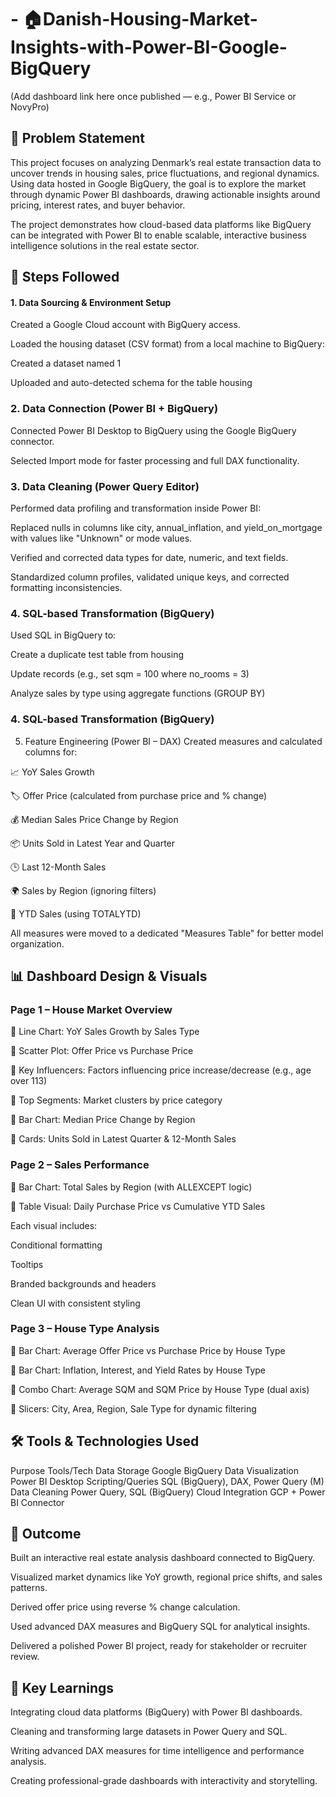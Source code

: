 # - 🏠Danish-Housing-Market-Insights-with-Power-BI-Google-BigQuery

(Add dashboard link here once published — e.g., Power BI Service or NovyPro)

## 📌 Problem Statement
This project focuses on analyzing Denmark’s real estate transaction data to uncover trends in housing sales, price fluctuations, and regional dynamics. Using data hosted in Google BigQuery, the goal is to explore the market through dynamic Power BI dashboards, drawing actionable insights around pricing, interest rates, and buyer behavior.

The project demonstrates how cloud-based data platforms like BigQuery can be integrated with Power BI to enable scalable, interactive business intelligence solutions in the real estate sector.

## 🔄 Steps Followed
#### 1. Data Sourcing & Environment Setup
Created a Google Cloud account with BigQuery access.

Loaded the housing dataset (CSV format) from a local machine to BigQuery:

Created a dataset named 1

Uploaded and auto-detected schema for the table housing

### 2. Data Connection (Power BI + BigQuery)
Connected Power BI Desktop to BigQuery using the Google BigQuery connector.

Selected Import mode for faster processing and full DAX functionality.

### 3. Data Cleaning (Power Query Editor)
Performed data profiling and transformation inside Power BI:

Replaced nulls in columns like city, annual_inflation, and yield_on_mortgage with values like "Unknown" or mode values.

Verified and corrected data types for date, numeric, and text fields.

Standardized column profiles, validated unique keys, and corrected formatting inconsistencies.

### 4. SQL-based Transformation (BigQuery)
Used SQL in BigQuery to:

Create a duplicate test table from housing

Update records (e.g., set sqm = 100 where no_rooms = 3)

Analyze sales by type using aggregate functions (GROUP BY)

### 4. SQL-based Transformation (BigQuery)
5. Feature Engineering (Power BI – DAX)
Created measures and calculated columns for:

📈 YoY Sales Growth

🏷️ Offer Price (calculated from purchase price and % change)

💰 Median Sales Price Change by Region

📦 Units Sold in Latest Year and Quarter

🕒 Last 12-Month Sales

🌍 Sales by Region (ignoring filters)

📅 YTD Sales (using TOTALYTD)

All measures were moved to a dedicated "Measures Table" for better model organization.

## 📊 Dashboard Design & Visuals

### Page 1 – House Market Overview

🔹 Line Chart: YoY Sales Growth by Sales Type

🔹 Scatter Plot: Offer Price vs Purchase Price

🔹 Key Influencers: Factors influencing price increase/decrease (e.g., age over 113)

🔹 Top Segments: Market clusters by price category

🔹 Bar Chart: Median Price Change by Region

🔹 Cards: Units Sold in Latest Quarter & 12-Month Sales

### Page 2 – Sales Performance

🔹 Bar Chart: Total Sales by Region (with ALLEXCEPT logic)

🔹 Table Visual: Daily Purchase Price vs Cumulative YTD Sales

Each visual includes:

Conditional formatting

Tooltips

Branded backgrounds and headers

Clean UI with consistent styling

### Page 3 – House Type Analysis

🔹 Bar Chart: Average Offer Price vs Purchase Price by House Type

🔹 Bar Chart: Inflation, Interest, and Yield Rates by House Type

🔹 Combo Chart: Average SQM and SQM Price by House Type (dual axis)

🔹 Slicers: City, Area, Region, Sale Type for dynamic filtering

## 🛠️ Tools & Technologies Used
Purpose	Tools/Tech
Data Storage	Google BigQuery
Data Visualization	Power BI Desktop
Scripting/Queries	SQL (BigQuery), DAX, Power Query (M)
Data Cleaning	Power Query, SQL (BigQuery)
Cloud Integration	GCP + Power BI Connector

## 🌟 Outcome
Built an interactive real estate analysis dashboard connected to BigQuery.

Visualized market dynamics like YoY growth, regional price shifts, and sales patterns.

Derived offer price using reverse % change calculation.

Used advanced DAX measures and BigQuery SQL for analytical insights.

Delivered a polished Power BI project, ready for stakeholder or recruiter review.

## 🧠 Key Learnings
Integrating cloud data platforms (BigQuery) with Power BI dashboards.

Cleaning and transforming large datasets in Power Query and SQL.

Writing advanced DAX measures for time intelligence and performance analysis.

Creating professional-grade dashboards with interactivity and storytelling.
